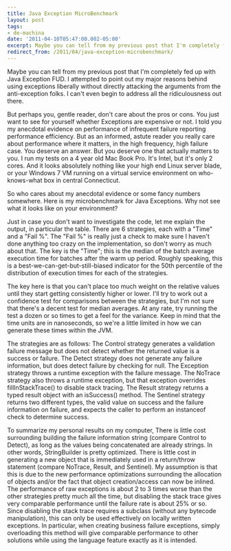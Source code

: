 ```yaml
---
title: Java Exception MicroBenchmark
layout: post
tags:
- de-machina
date: '2011-04-10T05:47:00.002-05:00'
excerpt: Maybe you can tell from my previous post that I'm completely fed up with Java Exception FUD.
redirect_from: /2011/04/java-exception-microbenchmark/
---
```

Maybe you can tell from my previous post that I'm completely fed up with Java Exception FUD. I attempted to point out my major reasons behind using exceptions liberally without directly attacking the arguments from the anti-exception folks. I can't even begin to address all the ridiculousness out there.

But perhaps you, gentle reader, don't care about the pros or cons. You just want to see for yourself whether Exceptions are expensive or not. I told you my anecdotal evidence on performance of infrequent failure reporting performance efficiency. But as an informed, astute reader you really care about performance where it matters, in the high frequency, high failure case. You deserve an answer. But you deserve one that actually matters to you. I run my tests on a 4 year old Mac Book Pro. It's Intel, but it's only 2 cores. And it looks absolutely nothing like your high end Linux server blade, or your Windows 7 VM running on a virtual service environment on who-knows-what box in central Connecticut.

So who cares about my anecdotal evidence or some fancy numbers somewhere. Here is my microbenchmark for Java Exceptions. Why not see what it looks like on your environment?

Just in case you don't want to investigate the code, let me explain the output, in particular the table. There are 6 strategies, each with a "Time" and a "Fail %". The "Fail %" is really just a check to make sure I haven't done anything too crazy on the implementation, so don't worry as much about that. The key is the "Time"; this is the median of the batch average execution time for batches after the warm up period. Roughly speaking, this is a best-we-can-get-but-still-biased indicator for the 50th percentile of the distribution of execution times for each of the strategies.

The key here is that you can't place too much weight on the relative values until they start getting consistently higher or lower. I'll try to work out a confidence test for comparisons between the strategies, but I'm not sure that there's a decent test for median averages. At any rate, try running the test a dozen or so times to get a feel for the variance. Keep in mind that the time units are in nanoseconds, so we're a little limited in how we can generate these times within the JVM.

The strategies are as follows: The Control strategy generates a validation failure message but does not detect whether the returned value is a success or failure. The Detect strategy does not generate any failure information, but does detect failure by checking for null. The Exception strategy throws a runtime exception with the failure message. The NoTrace strategy also throws a runtime exception, but that exception overrides fillInStackTrace() to disable stack tracing. The Result strategy returns a typed result object with an isSuccess() method. The Sentinel strategy returns two different types, the valid value on success and the failure information on failure, and expects the caller to perform an instanceof check to determine success.

To summarize my personal results on my computer, There is little cost surrounding building the failure information string (compare Control to Detect), as long as the values being concatenated are already strings. In other words, StringBuilder is pretty optimized. There is little cost in generating a new object that is immediately used in a return/throw statement (compare NoTrace, Result, and Sentinel). My assumption is that this is due to the new performance optimizations surrounding the allocation of objects and/or the fact that object creation/access can now be inlined. The performance of raw exceptions is about 2 to 3 times worse than the other strategies pretty much all the time, but disabling the stack trace gives very comparable performance until the failure rate is about 25% or so. Since disabling the stack trace requires a subclass (without any bytecode manipulation), this can only be used effectively on locally written exceptions. In particular, when creating business failure exceptions, simply overloading this method will give comparable performance to other solutions while using the language feature exactly as it is intended.